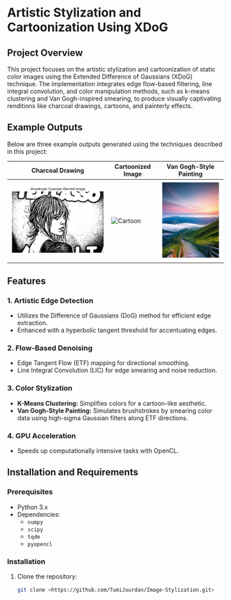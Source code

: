 # Artistic Stylization and Cartoonization Using XDoG

## Project Overview

This project focuses on the artistic stylization and cartoonization of static color images using the Extended Difference of Gaussians (XDoG) technique. The implementation integrates edge flow-based filtering, line integral convolution, and color manipulation methods, such as k-means clustering and Van Gogh-inspired smearing, to produce visually captivating renditions like charcoal drawings, cartoons, and painterly effects.

## Example Outputs

Below are three example outputs generated using the techniques described in this project:

| **Charcoal Drawing** | **Cartoonized Image** | **Van Gogh-Style Painting** |
|-----------------------|-----------------------|-----------------------------|
| ![Charcoal](Final_Images/charcoal.png)     | ![Cartoon](Final_Images/coloured.png)        | ![VanGogh](Final_Images/Vangough.png)              |

## Features

### 1. **Artistic Edge Detection**
   - Utilizes the Difference of Gaussians (DoG) method for efficient edge extraction.
   - Enhanced with a hyperbolic tangent threshold for accentuating edges.
   
### 2. **Flow-Based Denoising**
   - Edge Tangent Flow (ETF) mapping for directional smoothing.
   - Line Integral Convolution (LIC) for edge smearing and noise reduction.

### 3. **Color Stylization**
   - **K-Means Clustering:** Simplifies colors for a cartoon-like aesthetic.
   - **Van Gogh-Style Painting:** Simulates brushstrokes by smearing color data using high-sigma Gaussian filters along ETF directions.

### 4. **GPU Acceleration**
   - Speeds up computationally intensive tasks with OpenCL.

## Installation and Requirements

### Prerequisites
- Python 3.x
- Dependencies:
  - `numpy`
  - `scipy`
  - `tqdm`
  - `pyopencl`

### Installation
1. Clone the repository:
   ```bash
   git clone <https://github.com/TumiJourdan/Image-Stylization.git>
